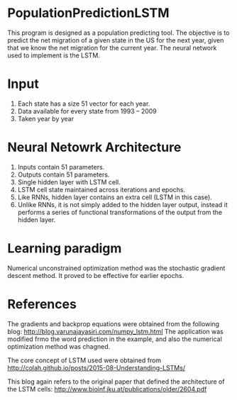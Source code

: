# PopulationPredictionLSTM

This program is designed as a population predicting tool. The objective is to predict the net migration of a given state in the US for the next year, given that we know the net migration for the current year. The neural network used to implement is the LSTM.


# Input
1. Each state has a size 51 vector for each year. 
2. Data available for every state from 1993 – 2009
3. Taken year by year

# Neural Netowrk Architecture
1. Inputs contain 51 parameters.
2. Outputs contain 51 parameters.
3. Single hidden layer with LSTM cell.
4. LSTM cell state maintained across iterations and epochs.
5. Like RNNs, hidden layer contains an extra cell (LSTM in this case).
6. Unlike RNNs, it is not simply added to the hidden layer output, instead it performs a series of functional transformations of the output from the hidden layer.

# Learning paradigm
Numerical unconstrained optimization method was the stochastic gradient descent method. It proved to be effective for earlier epochs.

# References

The gradients and backprop equations were obtained from the following blog: http://blog.varunajayasiri.com/numpy_lstm.html
The application was modified frmo the word prediction in the example, and also the numerical optimization method was chagned.

The core concept of LSTM used were obtained from http://colah.github.io/posts/2015-08-Understanding-LSTMs/

This blog again refers to the original paper that defined the architecture of the LSTM cells: http://www.bioinf.jku.at/publications/older/2604.pdf
